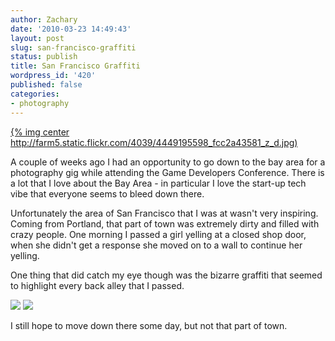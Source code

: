 ```yaml
---
author: Zachary
date: '2010-03-23 14:49:43'
layout: post
slug: san-francisco-graffiti
status: publish
title: San Francisco Graffiti
wordpress_id: '420'
published: false
categories:
- photography
---
```


[{% img center http://farm5.static.flickr.com/4039/4449195598_fcc2a43581_z_d.jpg)](http://zadell.com/gallery/photo.php?id=4449195598)

A couple of weeks ago I had an opportunity to go down to the bay area for a
photography gig while attending the Game Developers Conference. There is a lot
that I love about the Bay Area - in particular I love the start-up tech vibe
that everyone seems to bleed down there.

Unfortunately the area of San Francisco that I was at wasn't very inspiring.
Coming from Portland, that part of town was extremely dirty and filled with
crazy people. One morning I passed a girl yelling at a closed shop door, when
she didn't get a response she moved on to a wall to continue her yelling.

One thing that did catch my eye though was the bizarre graffiti that seemed to
highlight every back alley that I passed.

[![](http://farm5.static.flickr.com/4045/4449196654_9f47e8fc50_z_d.jpg)](http://zadell.com/gallery/photo.php?id=4449196654)
[![](http://farm3.static.flickr.com/2692/4449197604_46de9f046e.jpg)](http://zadell.com/gallery/photo.php?id=4449197604)

I still hope to move down there some day, but not that part of town.

